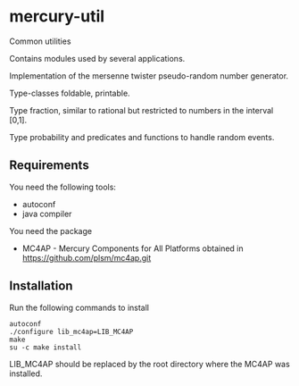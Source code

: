 mercury-util
============

Common utilities

Contains modules used by several applications.

Implementation of the mersenne twister pseudo-random number generator.

Type-classes foldable, printable.

Type fraction, similar to rational but restricted to numbers in the interval [0,1].

Type probability and predicates and functions to handle random events.

Requirements
------------

You need the following tools:

* autoconf
* java compiler

You need the package

* MC4AP - Mercury Components for All Platforms obtained in  https://github.com/plsm/mc4ap.git

Installation
-----------

Run the following commands to install

	autoconf
	./configure lib_mc4ap=LIB_MC4AP
	make
	su -c make install

LIB_MC4AP should be replaced by the root directory where the MC4AP was installed.
